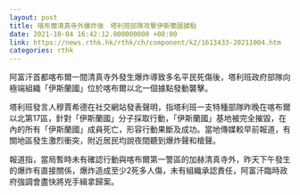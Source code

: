 ```yaml
---
layout: post
title: 喀布爾清真寺外爆炸後　塔利班部隊攻擊伊斯蘭國據點
date: 2021-10-04 16:42:12.000000000 +08:00
link: https://news.rthk.hk/rthk/ch/component/k2/1613433-20211004.htm
categories: rthk
---
```


阿富汗首都喀布爾一間清真寺外發生爆炸導致多名平民死傷後，塔利班政府部隊向極端組織「伊斯蘭國」位於喀布爾以北一個據點發動襲擊。

塔利班發言人穆賈希德在社交網站發表聲明，指塔利班一支特種部隊昨晚在喀布爾以北第17區，針對「伊斯蘭國」分子採取行動，「伊斯蘭國」基地被完全摧毀，在內的所有「伊斯蘭國」成員死亡，形容行動果斷及成功。當地傳媒較早前報道，有關地區發生激烈衝突，附近居民均說夜間聽到爆炸聲和槍聲。

報道指，當局暫時未有確認行動與喀布爾第一警區的加赫清真寺外，昨天下午發生的爆炸有直接關係，爆炸造成至少2死多人傷，未有組織承認責任，阿富汗臨時政府強調會盡快將兇手緝拿歸案。
